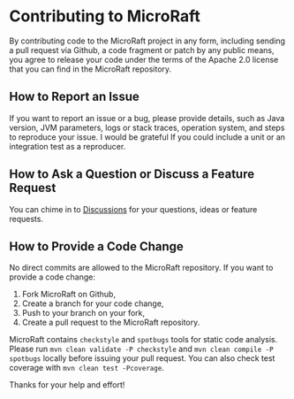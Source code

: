 # Contributing to MicroRaft

By contributing code to the MicroRaft project in any form, including sending 
a pull request via Github, a code fragment or patch by any public means, you
agree to release your code under the terms of the Apache 2.0 license that you
can find in the MicroRaft repository. 


## How to Report an Issue

If you want to report an issue or a bug, please provide details, such as Java
version, JVM parameters, logs or stack traces, operation system, and steps to 
reproduce your issue. I would be grateful If you could include a unit or an 
integration test as a reproducer.


## How to Ask a Question or Discuss a Feature Request

You can chime in to [Discussions](https://github.com/MicroRaft/MicroRaft/discussions) 
for your questions, ideas or feature requests.

## How to Provide a Code Change

No direct commits are allowed to the MicroRaft repository. If you want to 
provide a code change:

1. Fork MicroRaft on Github,
2. Create a branch for your code change, 
3. Push to your branch on your fork,
4. Create a pull request to the MicroRaft repository.

MicroRaft contains `checkstyle` and `spotbugs` tools for static code analysis.
Please run `mvn clean validate -P checkstyle` and 
`mvn clean compile -P spotbugs` locally before issuing your pull request. You
can also check test coverage with `mvn clean test -Pcoverage`.

Thanks for your help and effort!
